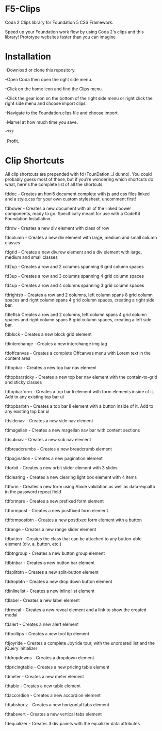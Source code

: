 F5-Clips
========

Coda 2 Clips library for Foundation 5 CSS Framework.

Speed up your Foundation work flow by using Coda 2's clips and this library! Prototype websites faster than you can imagine. 

Installation
========

-Download or clone this repository.

-Open Coda then open the right side menu.

-Click on the home icon and find the Clips menu.

-Click the gear icon on the bottom of the right side menu or right click the right side menu and choose import clips.

-Navigate to the Foundation.clips file and choose import.

-Marvel at how much time you save.

-???

-Profit.

Clip Shortcuts
========
All clip shortcuts are prepended with fd (FounDation...I dunno). You could probably guess most of these, but if you're wondering which shortcuts do what, here's the complete list of all the shortcuts.



fddoc - Creates an html5 document complete with js and css files linked and a style.css for your own custom stylesheet, uncomment first!

fdbower - Creates a new document with all of the linked bower components, ready to go. Specifically meant for use with a CodeKit Foundation Installation.

fdrow - Creates a new div element with class of row

fdcolumn - Creates a new div element with large, medium and small column classes

fdgrid - Creates a new div.row element and a div element with large, medium and small classes

fd2up - Creates a row and 2 columns spanning 6 grid column spaces

fd3up - Creates a row and 3 columns spanning 4 grid column spaces

fd4up - Creates a row and 4 columns spanning 3 grid column spaces

fdrightsb - Creates a row and 2 columns, left column spans 8 grid column spaces and right column spans 4 grid column spaces, creating a right side bar.

fdleftsb Creates a row and 2 columns, left column spans 4 grid column spaces and right column spans 8 grid column spaces, creating a left side bar.

fdblock - Creates a new block grid element

fdinterchange - Creates a new interchange img tag

fdoffcanvas - Creates a complete Offcanvas menu with Lorem text in the content area

fdtopbar - Creates a new top bar nav element

fdtopbarsticky - Creates a new top bar nav element with the contain-to-grid and sticky classes

fdtopbarform - Creates a top bar li element with form elements inside of it. Add to any existing top bar ul

fdtopbarbtn - Creates a top bar li element with a button inside of it. Add to any existing top bar ul

fdsidenav - Creates a new side nav element

fdmagellan - Creates a new magellan nav bar with content sections

fdsubnav - Creates a new sub nav element

fdbreadcrumbs - Creates a new breadcrumb element

fdpagination - Creates a new pagination element

fdorbit - Creates a new orbit slider element with 3 slides

fdclearing - Creates a new clearing light box element with 4 items

fdform - Creates a new form using Abide validation as well as data-equalto in the password repeat field

fdformpre - Creates a new prefixed form element

fdformpost - Creates a new postfixed form element

fdformpostbtn - Creates a new postfixed form element with a button

fdrange - Creates a new range slider element

fdbutton - Creates the class that can be attached to any button-able element (div, a, button, etc.)

fdbtngroup - Creates a new button group element

fdbtnbar - Creates a new button bar element

fdsplitbtn - Creates a new split-button element

fddropbtn - Creates a new drop down button element

fdinlinelist - Creates a new inline list element

fdlabel - Creates a new label element

fdreveal - Creates a new reveal element and a link to show the created modal

fdalert - Creates a new alert element

fdtooltips - Creates a new tool tip element

fdjoyride - Creates a complete Joyride tour, with the unordered list and the jQuery initializer

fddropdowns - Creates a dropdown element

fdpricingtable - Creates a new pricing table element

fdmeter - Creates a new meter element

fdtable - Creates a new table element

fdaccordion - Creates a new accordion element

fdtabshoriz - Creates a new horizontal tabs element

fdtabsvert - Creates a new vertical tabs element

fdequalizer - Creates 3 div panels with the equalizer data attributes

